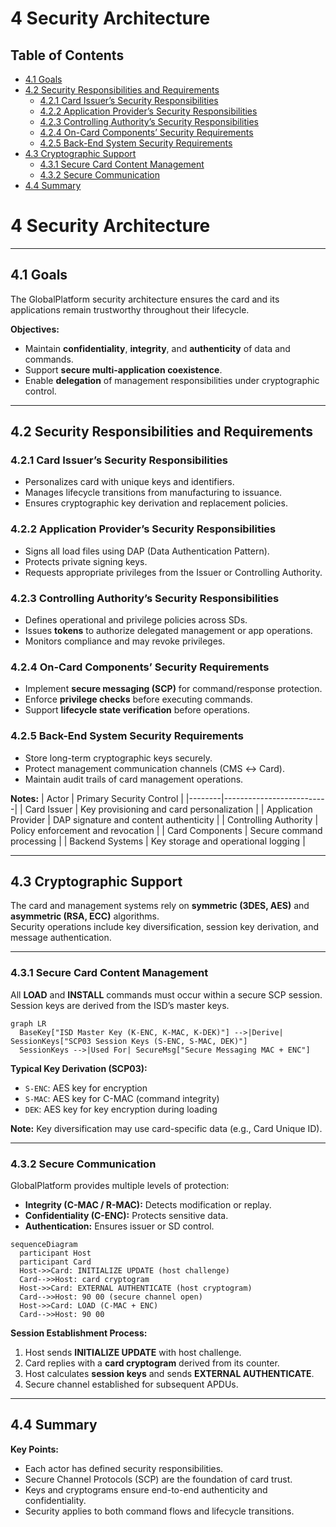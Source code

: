 # 4 Security Architecture

## Table of Contents
- [4.1 Goals](#41-goals)
- [4.2 Security Responsibilities and Requirements](#42-security-responsibilities-and-requirements)
  - [4.2.1 Card Issuer’s Security Responsibilities](#421-card-issuers-security-responsibilities)
  - [4.2.2 Application Provider’s Security Responsibilities](#422-application-providers-security-responsibilities)
  - [4.2.3 Controlling Authority’s Security Responsibilities](#423-controlling-authoritys-security-responsibilities)
  - [4.2.4 On-Card Components’ Security Requirements](#424-on-card-components-security-requirements)
  - [4.2.5 Back-End System Security Requirements](#425-back-end-system-security-requirements)
- [4.3 Cryptographic Support](#43-cryptographic-support)
  - [4.3.1 Secure Card Content Management](#431-secure-card-content-management)
  - [4.3.2 Secure Communication](#432-secure-communication)
- [4.4 Summary](#44-summary)


# 4 Security Architecture

---

## 4.1 Goals
The GlobalPlatform security architecture ensures the card and its applications remain trustworthy throughout their lifecycle.

**Objectives:**
- Maintain **confidentiality**, **integrity**, and **authenticity** of data and commands.  
- Support **secure multi-application coexistence**.  
- Enable **delegation** of management responsibilities under cryptographic control.  

<!-- presenter note:
Introduce the three pillars of card security: confidentiality, integrity, and authenticity.
Emphasize interoperability between entities under trust policies.
-->

---

## 4.2 Security Responsibilities and Requirements

### 4.2.1 Card Issuer’s Security Responsibilities
- Personalizes card with unique keys and identifiers.  
- Manages lifecycle transitions from manufacturing to issuance.  
- Ensures cryptographic key derivation and replacement policies.

### 4.2.2 Application Provider’s Security Responsibilities
- Signs all load files using DAP (Data Authentication Pattern).  
- Protects private signing keys.  
- Requests appropriate privileges from the Issuer or Controlling Authority.

### 4.2.3 Controlling Authority’s Security Responsibilities
- Defines operational and privilege policies across SDs.  
- Issues **tokens** to authorize delegated management or app operations.  
- Monitors compliance and may revoke privileges.

### 4.2.4 On-Card Components’ Security Requirements
- Implement **secure messaging (SCP)** for command/response protection.  
- Enforce **privilege checks** before executing commands.  
- Support **lifecycle state verification** before operations.  

### 4.2.5 Back-End System Security Requirements
- Store long-term cryptographic keys securely.  
- Protect management communication channels (CMS ↔ Card).  
- Maintain audit trails of card management operations.  

<!-- Table 4-1: Security Responsibilities by Actor -->

**Notes:**
| Actor | Primary Security Control |
|--------|--------------------------|
| Card Issuer | Key provisioning and card personalization |
| Application Provider | DAP signature and content authenticity |
| Controlling Authority | Policy enforcement and revocation |
| Card Components | Secure command processing |
| Backend Systems | Key storage and operational logging |

---

## 4.3 Cryptographic Support

The card and management systems rely on **symmetric (3DES, AES)** and **asymmetric (RSA, ECC)** algorithms.  
Security operations include key diversification, session key derivation, and message authentication.

---

### 4.3.1 Secure Card Content Management

All **LOAD** and **INSTALL** commands must occur within a secure SCP session.  
Session keys are derived from the ISD’s master keys.

<!-- Figure 4-1: Key Derivation Hierarchy -->
```mermaid
graph LR
  BaseKey["ISD Master Key (K-ENC, K-MAC, K-DEK)"] -->|Derive| SessionKeys["SCP03 Session Keys (S-ENC, S-MAC, DEK)"]
  SessionKeys -->|Used For| SecureMsg["Secure Messaging MAC + ENC"]
```

**Typical Key Derivation (SCP03):**
- `S-ENC`: AES key for encryption  
- `S-MAC`: AES key for C-MAC (command integrity)  
- `DEK`: AES key for key encryption during loading  

<!-- Table 4-2: Session Key Derivation Parameters -->

**Note:** Key diversification may use card-specific data (e.g., Card Unique ID).


---

### 4.3.2 Secure Communication

GlobalPlatform provides multiple levels of protection:
- **Integrity (C-MAC / R-MAC):** Detects modification or replay.  
- **Confidentiality (C-ENC):** Protects sensitive data.  
- **Authentication:** Ensures issuer or SD control.  

<!-- Figure 4-2: SCP03 Secure Messaging Flow -->
```mermaid
sequenceDiagram
  participant Host
  participant Card
  Host->>Card: INITIALIZE UPDATE (host challenge)
  Card-->>Host: card cryptogram
  Host->>Card: EXTERNAL AUTHENTICATE (host cryptogram)
  Card-->>Host: 90 00 (secure channel open)
  Host->>Card: LOAD (C-MAC + ENC)
  Card-->>Host: 90 00
```

**Session Establishment Process:**
1. Host sends **INITIALIZE UPDATE** with host challenge.  
2. Card replies with a **card cryptogram** derived from its counter.  
3. Host calculates **session keys** and sends **EXTERNAL AUTHENTICATE**.  
4. Secure channel established for subsequent APDUs.  

<!-- presenter note:
Explain that secure communication is layered on top of ISO7816 APDUs.
Use this diagram to show where C-MAC, R-MAC, and ENC operate in message flow.
-->

---

## 4.4 Summary

**Key Points:**
- Each actor has defined security responsibilities.  
- Secure Channel Protocols (SCP) are the foundation of card trust.  
- Keys and cryptograms ensure end-to-end authenticity and confidentiality.  
- Security applies to both command flows and lifecycle transitions.  

<!-- presenter note:
Reinforce that the security model is role-based, layered, and cryptographically enforced.
Transition to next chapter (Lifecycle Models) by noting that lifecycle states control when these mechanisms are active.
-->


